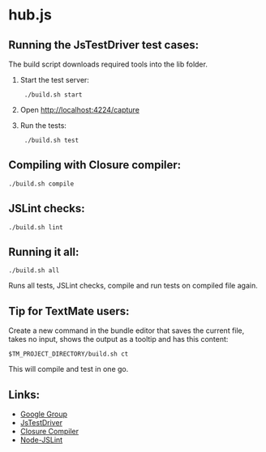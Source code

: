 hub.js
======

Running the JsTestDriver test cases:
------------------------------------

The build script downloads required tools into the lib folder.

1. Start the test server:

        ./build.sh start

2. Open [http://localhost:4224/capture](http://localhost:4224/capture)

3. Run the tests:

        ./build.sh test


Compiling with Closure compiler:
--------------------------------

    ./build.sh compile


JSLint checks:
--------------

    ./build.sh lint


Running it all:
---------------

    ./build.sh all

Runs all tests, JSLint checks, compile and run tests on compiled file again.


Tip for TextMate users:
-----------------------

Create a new command in the bundle editor that saves the current file, takes no input, shows the output as a tooltip and has this content:

    $TM_PROJECT_DIRECTORY/build.sh ct

This will compile and test in one go.


Links:
------

* [Google Group](http://groups.google.com/group/hub-js)
* [JsTestDriver](http://code.google.com/p/js-test-driver/)
* [Closure Compiler](http://code.google.com/closure/compiler/)
* [Node-JSLint](https://github.com/reid/node-jslint)
